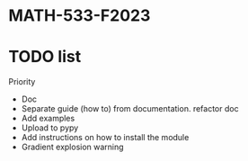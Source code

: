 # MATH-533-F2023

# TODO list

Priority
- Doc
- Separate guide (how to) from documentation. refactor doc
- Add examples
- Upload to pypy
- Add instructions on how to install the module
- Gradient explosion warning